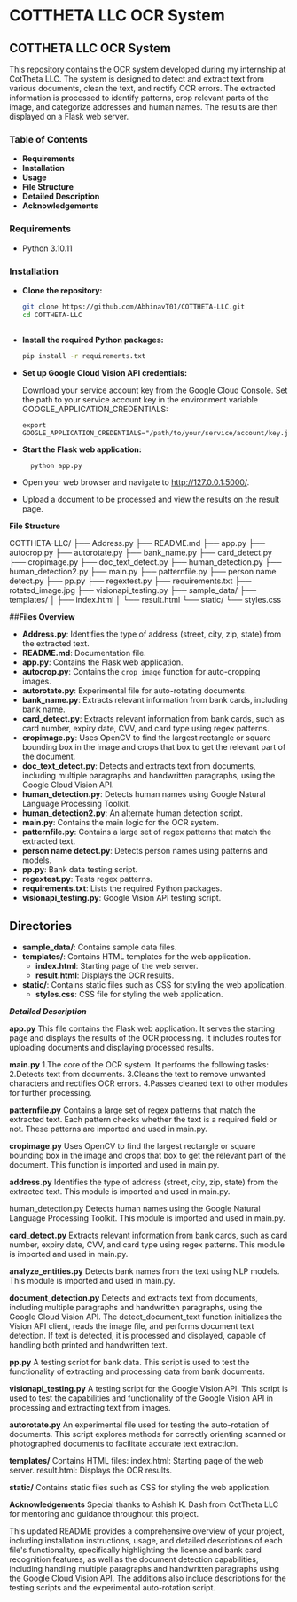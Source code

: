 # COTTHETA LLC OCR System

## **COTTHETA LLC OCR System**

This repository contains the OCR system developed during my internship at CotTheta LLC. The system is designed to detect and extract text from various documents, clean the text, and rectify OCR errors. The extracted information is processed to identify patterns, crop relevant parts of the image, and categorize addresses and human names. The results are then displayed on a Flask web server.

### Table of Contents

- **Requirements**
- **Installation**
- **Usage**
- **File Structure**
- **Detailed Description**
- **Acknowledgements**

### Requirements

- Python 3.10.11

### Installation

- **Clone the repository:**
  ```sh
  git clone https://github.com/AbhinavT01/COTTHETA-LLC.git
  cd COTTHETA-LLC



- **Install the required Python packages:**
   ```sh
  pip install -r requirements.txt

- **Set up Google Cloud Vision API credentials:**

  Download your service account key from the Google Cloud Console.
  Set the path to your service account key in the environment variable GOOGLE_APPLICATION_CREDENTIALS:

      export GOOGLE_APPLICATION_CREDENTIALS="/path/to/your/service/account/key.json"

 -  **Start the Flask web application:**
      ```sh
        python app.py
-  Open your web browser and navigate to http://127.0.0.1:5000/.
-  Upload a document to be processed and view the results on the result page.

**File Structure**

COTTHETA-LLC/
├── Address.py
├── README.md
├── app.py
├── autocrop.py
├── autorotate.py
├── bank_name.py
├── card_detect.py
├── cropimage.py
├── doc_text_detect.py
├── human_detection.py
├── human_detection2.py
├── main.py
├── patternfile.py
├── person name detect.py
├── pp.py
├── regextest.py
├── requirements.txt
├── rotated_image.jpg
├── visionapi_testing.py
├── sample_data/
├── templates/
│   ├── index.html
│   └── result.html
└── static/
    └── styles.css


##**Files Overview**
- **Address.py**: Identifies the type of address (street, city, zip, state) from the extracted text.
- **README.md**: Documentation file.
- **app.py**: Contains the Flask web application.
- **autocrop.py**: Contains the `crop_image` function for auto-cropping images.
- **autorotate.py**: Experimental file for auto-rotating documents.
- **bank_name.py**: Extracts relevant information from bank cards, including bank name.
- **card_detect.py**: Extracts relevant information from bank cards, such as card number, expiry date, CVV, and card type using regex patterns.
- **cropimage.py**: Uses OpenCV to find the largest rectangle or square bounding box in the image and crops that box to get the relevant part of the document.
- **doc_text_detect.py**: Detects and extracts text from documents, including multiple paragraphs and handwritten paragraphs, using the Google Cloud Vision API.
- **human_detection.py**: Detects human names using Google Natural Language Processing Toolkit.
- **human_detection2.py**: An alternate human detection script.
- **main.py**: Contains the main logic for the OCR system.
- **patternfile.py**: Contains a large set of regex patterns that match the extracted text.
- **person name detect.py**: Detects person names using patterns and models.
- **pp.py**: Bank data testing script.
- **regextest.py**: Tests regex patterns.
- **requirements.txt**: Lists the required Python packages.
- **visionapi_testing.py**: Google Vision API testing script.

## Directories

- **sample_data/**: Contains sample data files.
- **templates/**: Contains HTML templates for the web application.
  - **index.html**: Starting page of the web server.
  - **result.html**: Displays the OCR results.
- **static/**: Contains static files such as CSS for styling the web application.
  - **styles.css**: CSS file for styling the web application.



_**Detailed Description**_

**app.py**
This file contains the Flask web application. It serves the starting page and displays the results of the OCR processing. It includes routes for uploading documents and displaying processed results.

**main.py**
1.The core of the OCR system. It performs the following tasks:
2.Detects text from documents.
3.Cleans the text to remove unwanted characters and rectifies OCR errors.
4.Passes cleaned text to other modules for further processing.

**patternfile.py**
Contains a large set of regex patterns that match the extracted text. Each pattern checks whether the text is a required field or not. These patterns are imported and used in main.py.

**cropimage.py**
Uses OpenCV to find the largest rectangle or square bounding box in the image and crops that box to get the relevant part of the document. This function is imported and used in main.py.

**address.py**
Identifies the type of address (street, city, zip, state) from the extracted text. This module is imported and used in main.py.

human_detection.py
Detects human names using the Google Natural Language Processing Toolkit. This module is imported and used in main.py.

**card_detect.py**
Extracts relevant information from bank cards, such as card number, expiry date, CVV, and card type using regex patterns. This module is imported and used in main.py.

**analyze_entities.py**
Detects bank names from the text using NLP models. This module is imported and used in main.py.

**document_detection.py**
Detects and extracts text from documents, including multiple paragraphs and handwritten paragraphs, using the Google Cloud Vision API. The detect_document_text function initializes the Vision API client, reads the image file, and performs document text detection. If text is detected, it is processed and displayed, capable of handling both printed and handwritten text.

**pp.py**
A testing script for bank data. This script is used to test the functionality of extracting and processing data from bank documents.

**visionapi_testing.py**
A testing script for the Google Vision API. This script is used to test the capabilities and functionality of the Google Vision API in processing and extracting text from images.

**autorotate.py**
An experimental file used for testing the auto-rotation of documents. This script explores methods for correctly orienting scanned or photographed documents to facilitate accurate text extraction.

**templates/**
Contains HTML files:
index.html: Starting page of the web server.
result.html: Displays the OCR results.

**static/**
Contains static files such as CSS for styling the web application.

**Acknowledgements**
Special thanks to Ashish K. Dash from CotTheta LLC for mentoring and guidance throughout this project.

This updated README provides a comprehensive overview of your project, including installation instructions, usage, and detailed descriptions of each file's functionality, specifically highlighting the license and bank card recognition features, as well as the document detection capabilities, including handling multiple paragraphs and handwritten paragraphs using the Google Cloud Vision API. The additions also include descriptions for the testing scripts and the experimental auto-rotation script.
